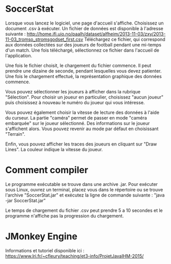 # SoccerStat

Lorsque vous lancez le logiciel, une page d'accueil s'affiche. Choisissez un document .csv à exécuter. Un fichier de données est disponible à l'adresse suivante : http://home.ifi.uio.no/paalh/dataset/alfheim/2013-11-03/zxy/2013-11-03_tromso_stromsgodset_first.csv 
Téléchargez ce fichier, qui correspond aux données collectées sur des joueurs de football pendant une mi-temps d'un match. Une fois téléchargé, sélectionnez ce fichier dans l'accueil de l'application. 

Une fois le fichier choisit, le chargement du fichier commence. Il peut prendre une dizaine de seconde, pendant lesquelles vous devez patienter. Une fois le chargement effectué, la représentation graphique des données commence. 

Vous pouvez sélectionner les joueurs à afficher dans la rubrique "Sélection". Pour choisir un joueur en particulier, choisissez "aucun joueur" puis choisissez à nouveau le numéro du joueur qui vous intéresse. 

Vous pouvez également choisir la vitesse de lecture des données à l'aide du curseur. La partie "caméra" permet de passer en mode "caméra embarquée" sur le joueur sélectionné. Des informations sur le joueur s'affichent alors. Vous pouvez revenir au mode par défaut en choisissant "Terrain".

Enfin, vous pouvez afficher les traces des joueurs en cliquant sur "Draw Lines". La couleur indique la vitesse du joueur. 

# Comment compiler

Le programme exécutable se trouve dans une archive .jar. Pour exécuter
sous Linux, ouvrez un terminal, placez vous dans le répertoire ou se
trouve l'archive "SoccerStat.jar" et exécutez la ligne de commande
suivante : "java -jar SoccerStat.jar"

Le temps de chargement du fichier .csv peut prendre 5 a 10 secondes et
le programme n'affiche pas la progression du chargement.

# JMonkey Engine

Informations et tutoriel disponible ici : https://www.lri.fr/~cfleury/teaching/et3-info/ProjetJavaIHM-2015/

